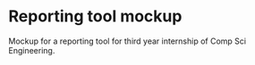 # Reporting tool mockup
Mockup for a reporting tool for third year internship of Comp Sci Engineering.
